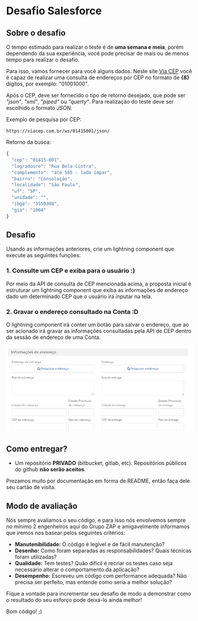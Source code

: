 # Desafio Salesforce

## Sobre o desafio


O tempo estimado para realizar o teste é de **uma semana e meia**, porém dependendo da sua experiência, você pode precisar de mais ou de menos tempo para realizar o desafio.

Para isso, vamos fornecer para você alguns dados. Neste site [Via CEP](https://viacep.com.br/) você é capaz de realizar uma consulta de endereços por CEP 
no formato de **{8}** dígitos, por exemplo: "01001000".

Após o CEP, deve ser fornecido o tipo de retorno desejado, que pode ser *"json"*, *"xml"*, *"piped"* ou *"querty"*.
Para realização do teste deve ser escolhido o formato *JSON*.

Exemplo de pesquisa por CEP:

```
https://viacep.com.br/ws/01415001/json/
```

Retorno da busca:

```javascript
{
  "cep": "01415-001",
  "logradouro": "Rua Bela Cintra",
  "complemento": "até 585 - lado ímpar",
  "bairro": "Consolação",
  "localidade": "São Paulo",
  "uf": "SP",
  "unidade": "",
  "ibge": "3550308",
  "gia": "1004"
}
```

## Desafio

Usando as informações anteriores, crie um lightning component que execute as seguintes funções:

### 1. Consulte um CEP e exiba para o usuário  :)

Por meio da API de consulta de CEP mencionada acima, a proposta inicial é estruturar um lightning component que
exiba as informações de endereço dado um determinado CEP que o usuário irá inputar na tela.


### 2. Gravar o endereço consultado na Conta :D

O lightning component irá conter um botão para salvar o endereço, que ao ser acionado irá gravar as informações 
consultadas pela API de CEP dentro da sessão de endereço de uma Conta.

![account_address_session](public/images/accounts-address-session.png)


## Como entregar?

- Um repositório **PRIVADO** (bitbucket, gitlab, etc). Repositórios públicos do github **não serão aceitos**.

Prezamos muito por documentação em forma de README, então faça dele seu cartão de visita.

## Modo de avaliação

Nós sempre avaliamos o seu código, e para isso nós envolvemos sempre no mínimo 2 engenheiros aqui do Grupo ZAP e amigavelmente informamos que iremos nos basear pelos seguintes critérios:

* **Manutenibilidade:** O código é legível e de fácil manutenção?
* **Desenho:** Como foram separadas as responsabilidades? Quais técnicas foram utilizadas?
* **Qualidade:** Tem testes? Quão difícil é recriar os testes caso seja necessário alterar o comportamento da aplicação?
* **Desempenho:** Escreveu um código com performance adequada? Não precisa ser perfeito, mas entende como seria a melhor solução?

Fique a vontade para incrementar seu desafio de modo a demonstrar como o resultado do seu esforço pode deixá-lo ainda melhor!

Bom código! ;)
